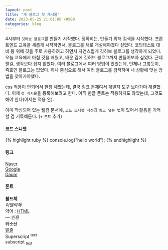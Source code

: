 ```yaml
---
layout: post
title: "새 블로그 첫 게시물"
date: 2023-05-25 21:01:00 +0900
categories: blog
---
```


4시부터 `깃허브 블로그`를 만들기 시작했다. 정확히는, 만들기 위해 검색을 시작했다. 프론트엔드 교육을 새롭게 시작하면서, 블로그를 새로 개설해야겠다 싶었다. 코딩테스트 대비 등 위해 깃을 주로 사용하려고 하면서 자연스럽게 깃허브 블로그를 생각하게 되었다. 오늘 교육에서 마침 깃을 배웠고, 배운 김에 깃허브 블로그까지 만들어보자 싶었다. 근데 웬걸, 생각보다 쉽지 않았다. 여러 블로그에서 여러 방법이 있었는데, 언제나 그렇듯이, 즉효인 블로그는 없었다. 하나 중심으로 해서 여러 블로그를 검색하며 내 상황에 맞는 방법을 찾아가야했다.

css 적용이 안되어서 한참 헤맸는데, 결국 링크 문제여서 개발자 도구 보아가며 해결했다. 이제 `첫 게시물`을 등록해보려고 한다. 아직 한글 폰트는 적용하지도 않았는데, 그것도 해야 한다(이제는 적용 완).

이미 작성되어 있는 웰컴 문서에, `코드 스니펫 작성`과 `링크 넣는 법`이 있어서 활용을 기억할 겸 기록해둔다.
(+ `폰트` 추가)

#### 코드 스니펫

{% highlight ruby %}
console.log("hello world");
{% endhighlight %}

#### 링크

[Naver][Naver]  
[Google][Google]  
[Daum][Daum]

[Naver]: https://www.naver.com/
[Google]: https://www.google.co.kr/
[Daum]: https://www.daum.net/

#### 폰트

**볼드체**  
_이탤릭체_  
약어 : <abbr title="HyperText Markup Langage">HTML</abbr>  
<cite>&mdash; 인용</cite>  
<del>취소선</del>  
<ins>밑줄</ins>  
Superscript <sup>text</sup>  
subscript <sub>text</sub>
